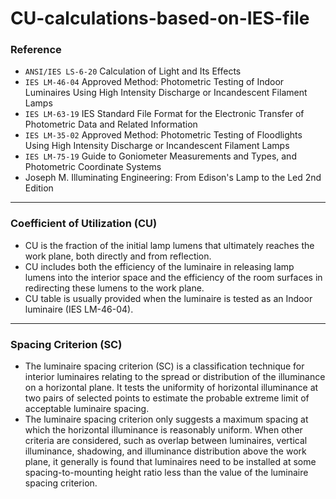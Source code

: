 # CU-calculations-based-on-IES-file

### Reference  
* `ANSI/IES LS-6-20` Calculation of Light and Its Effects
* `IES LM-46-04` Approved Method: Photometric Testing of Indoor Luminaires Using High Intensity Discharge or Incandescent Filament Lamps
* `IES LM-63-19` IES Standard File Format for the Electronic Transfer of Photometric Data and Related Information
* `IES LM-35-02` Approved Method: Photometric Testing of Floodlights Using High Intensity Discharge or Incandescent Filament Lamps
* `IES LM-75-19` Guide to Goniometer Measurements and Types, and Photometric Coordinate Systems
* Joseph M. Illuminating Engineering: From Edison's Lamp to the Led 2nd Edition

-------------------------------------------------------------------------------
### Coefficient of Utilization (CU)
* CU is the fraction of the initial lamp lumens that ultimately reaches the work plane, both directly and from reflection.
* CU includes both the efficiency of the luminaire in releasing lamp lumens into the interior space and the efficiency of the room surfaces in redirecting these lumens to the work plane.
* CU table is usually provided when the luminaire is tested as an Indoor luminaire (IES LM-46-04).
-------------------------------------------------------------------------------
### Spacing Criterion (SC)
* The luminaire spacing criterion (SC) is a classification technique for interior luminaires relating to the spread or
distribution of the illuminance on a horizontal plane. It tests the uniformity of horizontal illuminance at two pairs of
selected points to estimate the probable extreme limit of acceptable luminaire spacing.
* The luminaire spacing criterion only suggests a maximum spacing at which the horizontal illuminance is reasonably
uniform. When other criteria are considered, such as overlap between luminaires, vertical illuminance, shadowing,
and illuminance distribution above the work plane, it generally is found that luminaires need to be installed at some
spacing-to-mounting height ratio less than the value of the luminaire spacing criterion.
